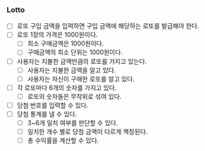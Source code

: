 ### Lotto

- [ ] 로또 구입 금액을 입력하면 구입 금액에 해당하는 로또를 발급해야 한다.
- [ ] 로또 1장의 가격은 1000원이다.
    - [ ] 최소 구매금액은 1000원이다.
    - [ ] 구매금액의 최소 단위는 1000원이다.
- [ ] 사용자는 지불한 금액만큼의 로또를 가지고 있는다.
  - [ ] 사용자는 지불한 금액을 알고 있다.
  - [ ] 사용자는 자신이 구매한 로또를 알고 있다.
- [ ] 각 로또마다 6개의 숫자를 가지고 있다.
  - [ ] 로또의 숫자들은 무작위로 섞여 있다. 
- [ ] 당첨 번호를 입력할 수 있다.
- [ ] 당첨 통계를 낼 수 있다.
  - [ ] 3~6개 일치 여부를 판단할 수 있다.
  - [ ] 일치한 개수 별로 당첨 금액이 다르게 책정된다.
  - [ ] 총 수익률을 계산할 수 있다.
